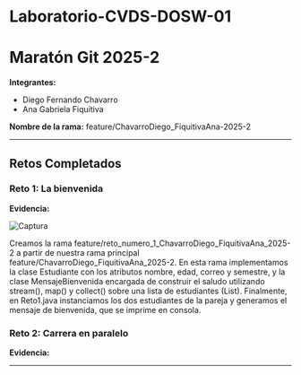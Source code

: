 # Laboratorio-CVDS-DOSW-01

# Maratón Git 2025-2

**Integrantes:**
- Diego Fernando Chavarro
- Ana Gabriela Fiquitiva

**Nombre de la rama:** feature/ChavarroDiego_FiquitivaAna-2025-2

---

## Retos Completados

### Reto 1: La bienvenida

**Evidencia:**

![Captura](imagenes/reto1Sol.png)

Creamos la rama feature/reto_numero_1_ChavarroDiego_FiquitivaAna_2025-2 a partir de nuestra rama principal feature/ChavarroDiego_FiquitivaAna_2025-2. En esta rama implementamos la clase Estudiante con los atributos nombre, edad, correo y semestre, y la clase MensajeBienvenida encargada de construir el saludo utilizando stream(), map() y collect() sobre una lista de estudiantes (List). Finalmente, en Reto1.java instanciamos los dos estudiantes de la pareja y generamos el mensaje de bienvenida, que se imprime en consola.

### Reto 2: Carrera en paralelo

**Evidencia:**

---

